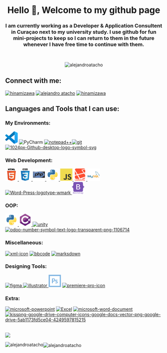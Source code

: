 <!--
**alejandroatacho/alejandroatacho** is a ✨ _special_ ✨ repository because its `README.md` (this file) appears on your GitHub profile.
-->
<h1 align="center">Hello 👋, Welcome to my github page</h1>
<h3 align="center">I am currently working as a Developer & Application Consultent in Curaçao next to my university study. I use github for fun mini-projects to keep so I can return to them in the future whenever I have free time to continue with them.</h3>
<br>
<p align="center"><img src="https://github-profile-trophy.vercel.app/?username=alejandroatacho&theme=onedark" alt="alejandroatacho" /></a> </p>

<h2 align="left">Connect with me:</h2>
<p align="left">
<a href="https://codepen.io/hinamizawa" target="blank"><img align="center" src="https://raw.githubusercontent.com/rahuldkjain/github-profile-readme-generator/master/src/images/icons/Social/codepen.svg" alt="hinamizawa" height="30" width="40" /></a>
<a href="https://www.linkedin.com/in/alejandro-atacho-a0ab97107/" target="blank"><img align="center" src="https://raw.githubusercontent.com/rahuldkjain/github-profile-readme-generator/master/src/images/icons/Social/linked-in-alt.svg" alt="alejandro atacho" height="30" width="40" /></a>
<a href="https://www.youtube.com/channel/UC6JrOKgoAPp2OMb74-ZcwZg" target="blank"><img align="center" src="https://raw.githubusercontent.com/rahuldkjain/github-profile-readme-generator/master/src/images/icons/Social/youtube.svg" alt="hinamizawa" height="30" width="40" /></a>
</p>

<h2 align="left">Languages and Tools that I can use:</h2>

<h3 align="left">My Environments:</h3>
<p>
<img alt="VSCode" width="40px" height="40px" src="https://raw.githubusercontent.com/Mempler/Mempler/master/assets//visual-studio-code.svg"/> <img alt="PyCharm" width="40px" height="40px" src="https://upload.wikimedia.org/wikipedia/commons/thumb/1/1d/PyCharm_Icon.svg/512px-PyCharm_Icon.svg.png"/>
 <a href="https://notepad-plus-plus.org"><img src="https://i.ibb.co/gSbvCC9/notepad.png" width="auto" height="40px" alt="notepad++" border="0"></a><a href="https://git-scm.com/" target="_blank" rel="noreferrer"><img src="https://www.vectorlogo.zone/logos/git-scm/git-scm-icon.svg" alt="git" width="40" height="40"/> </a><a href="https://desktop.github.com/"><img src="https://i.ibb.co/7KZpZkL/1024px-Github-desktop-logo-symbol-svg.png" height="40" width="40" alt="1024px-Github-desktop-logo-symbol-svg" border="0"></a></p>

<h3 align="left">Web Development:</h3>
<p align="left"><a href="https://www.w3.org/html/" target="_blank" rel="noreferrer"> <img src="https://raw.githubusercontent.com/devicons/devicon/master/icons/html5/html5-original-wordmark.svg" alt="html5" width="40" height="40"/> </a> <a href="https://www.w3schools.com/css/" target="_blank" rel="noreferrer"> <img src="https://raw.githubusercontent.com/devicons/devicon/master/icons/css3/css3-original-wordmark.svg" alt="css3" width="40" height="40"/> </a><a href="https://www.php.net" target="_blank" rel="noreferrer"> <img src="https://raw.githubusercontent.com/devicons/devicon/master/icons/php/php-original.svg" alt="php" width="40" height="40"/> </a> <a href="https://www.python.org" target="_blank" rel="noreferrer"> <img src="https://raw.githubusercontent.com/devicons/devicon/master/icons/python/python-original.svg" alt="python" width="40" height="40"/> </a> <a href="https://developer.mozilla.org/en-US/docs/Web/JavaScript" target="_blank" rel="noreferrer"> <img src="https://raw.githubusercontent.com/devicons/devicon/master/icons/javascript/javascript-original.svg" alt="javascript" width="40" height="40"/> </a><a href="https://laravel.com/" target="_blank" rel="noreferrer"> <img src="https://raw.githubusercontent.com/devicons/devicon/master/icons/laravel/laravel-plain-wordmark.svg" alt="laravel" width="40" height="40"/> </a> <a href="https://www.mysql.com/" target="_blank" rel="noreferrer"> <img src="https://raw.githubusercontent.com/devicons/devicon/master/icons/mysql/mysql-original-wordmark.svg" alt="mysql" width="40" height="40"/> </a> 
 <a href="https://wordpress.com/"><img src="https://i.ibb.co/hgX5MVL/Word-Press-logotype-wmark.png" height="40" width="auto" alt="Word-Press-logotype-wmark" border="0"></a><a href="https://getbootstrap.com" target="_blank" rel="noreferrer"> <img src="https://raw.githubusercontent.com/devicons/devicon/master/icons/bootstrap/bootstrap-plain-wordmark.svg" alt="bootstrap" width="40" height="40"/> </a></p>

<h3 align="left">OOP:</h3>
<p>
<a href="https://www.python.org" target="_blank" rel="noreferrer"><img src="https://raw.githubusercontent.com/devicons/devicon/master/icons/python/python-original.svg" alt="python" width="40" height="40"/></a><a href="https://www.w3schools.com/cs/" target="_blank" rel="noreferrer"> <img src="https://raw.githubusercontent.com/devicons/devicon/master/icons/csharp/csharp-original.svg" alt="csharp" width="40" height="40"/> </a><a href="https://unity.com/" target="_blank" rel="noreferrer"><img src="https://www.vectorlogo.zone/logos/unity3d/unity3d-icon.svg" alt="unity" width="40" height="40"/> </a><a href="https://pngset.com/download-free-png-ddjuz" target="_blank" rel="noreferrer"><a href="https://odoo.com"><img src="https://i.ibb.co/JtvW03D/odoo-number-symbol-text-logo-transparent-png-1106714.png" alt="odoo-number-symbol-text-logo-transparent-png-1106714" width="auto" height="40" margin-bottom ="-20px" alt="odoo"></a></p>

<h3>Miscellaneous:</h3><p>
<a href="https://www.w3schools.com/xml/xml_whatis.asp"><img src="https://i.ibb.co/gWSNdRB/xml-icon.png" alt="xml-icon" width="40" height="40" border="0"><a/>
<a href=https://www.bbcode.org/><img src="https://i.ibb.co/TBfctdL/bj8LoZ1.png" width="auto" height="40" alt="bbcode" border="0"></a>
<a href="https://www.markdownguide.org/"><img src="https://i.ibb.co/QFV1v2v/kisspng-markdown-text-editor-html-github-5adb9822124578-5281760315243407700749.png" alt="marksdown" height="40" width="auto" border="0"></a> </p>

<h3>Designing Tools:</h3>
<p>
<a href="https://www.figma.com/" target="_blank" rel="noreferrer"> <img src="https://www.vectorlogo.zone/logos/figma/figma-icon.svg" alt="figma" width="40" height="40"/> </a>
<a href="https://www.adobe.com/in/products/illustrator.html" target="_blank" rel="noreferrer"> <img src="https://www.vectorlogo.zone/logos/adobe_illustrator/adobe_illustrator-icon.svg" alt="illustrator" width="40" height="40"/> </a> <a href="https://www.photoshop.com/en" target="_blank" rel="noreferrer"> <img src="https://raw.githubusercontent.com/devicons/devicon/master/icons/photoshop/photoshop-line.svg" alt="photoshop" width="40" height="40"/></a>
<a href="adobe.com" target="_blank" rel="noreferrer"><img src="https://i.ibb.co/3hFgTQy/premiere-pro-icon.png" alt="premiere-pro-icon" border="0" width="40" height="40"/></a></p>

<h3>Extra:</h3>
<a href="https://www.microsoft.com/en-us?ql=4"><img src="https://i.ibb.co/hWbmstm/pngwing-com.png" alt="microsoft-powerpoint" width="auto" height="40" border="0"></a>
<a href="https://www.microsoft.com/en-us?ql=4"><img src="https://i.ibb.co/P9qktLw/pngwing-com-1.png" width="auto" height="40" alt="Excel" border="0"></a>
<a href="https://www.microsoft.com/en-us?ql=4"><img src="https://i.ibb.co/1vHDj4d/pngwing-com-2.png" width="auto" height="40" alt="microsoft-word-document" border="0"></a>
<a href="http://google.com"><img src="https://i.ibb.co/J58s0dc/kisspng-google-drive-computer-icons-google-docs-transparent-google-drive-png-5ab1174c17bbe1-82756443.png" alt="kisspng-google-drive-computer-icons-google-docs-vector-png-google-drive-5ab1173fd5ce04-4249597815215" width="auto" height="40" alt="google_drive" border="0"></a>
<br>
&nbsp;
&nbsp;

<img align="center" src="http://s05.flagcounter.com/count/QBT/bg_000000/txt_22B7DB/border_CCCCCC/columns_9/maxflags_300/viewers_0/labels_0/pageviews_1/flags_1/" /><a href="https://info.flagcounter.com/AyNK"></a>
<br>
<p><img align="left" src="https://github-readme-stats.vercel.app/api/top-langs?username=alejandroatacho&show_icons=true&locale=en&layout=compact" alt="alejandroatacho" /><img align="center" width="370" height="165" src="https://github-readme-stats.vercel.app/api?username=alejandroatacho&show_icons=true&locale=en" alt="alejandroatacho" /></p>
